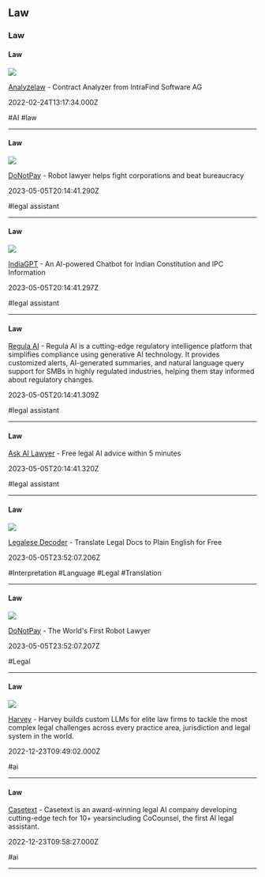 ## Law

### Law

#### Law

![](https://intrafind.com/sites/default/files/styles/header/public/2020-06/iStock-466544065%402x.png?h=15dc3011&itok=tXO_8sjz)

[Analyzelaw](https://www.analyzelaw.com) - Contract Analyzer from IntraFind Software AG

2022-02-24T13:17:34.000Z

#AI #law

---

#### Law

![](https://donotpay-assets.s3-us-west-2.amazonaws.com/LcSocial.png)

[DoNotPay](https://donotpay.com) - Robot lawyer helps fight corporations and beat bureaucracy

2023-05-05T20:14:41.290Z

#legal assistant

---

#### Law

![](https://unicorn-cdn.b-cdn.net/ae6d1ea1-5e2c-41d6-a916-8a570a3f7cd3/image.png)

[IndiaGPT](https://indiagpt.unicornplatform.page) - An AI-powered Chatbot for Indian Constitution and IPC Information

2023-05-05T20:14:41.297Z

#legal assistant

---

#### Law

[Regula AI](https://regula.ai) - Regula AI is a cutting-edge regulatory intelligence platform that simplifies compliance using generative AI technology. It provides customized alerts, AI-generated summaries, and natural language query support for SMBs in highly regulated industries, helping them stay informed about regulatory changes.

2023-05-05T20:14:41.309Z

#legal assistant

---

#### Law

[Ask AI Lawyer](https://www.askailawyer.com) - Free legal AI advice within 5 minutes

2023-05-05T20:14:41.320Z

#legal assistant

---

#### Law

![](https://framerusercontent.com/images/06IBSaI7tsQ9pIsPYfwzX6oXfhY.png)

[Legalese Decoder](https://ottertune.com) - Translate Legal Docs to Plain English for Free

2023-05-05T23:52:07.206Z

#Interpretation #Language #Legal #Translation

---

#### Law

![](https://uploads-ssl.webflow.com/62c88353047453052d202e7a/64feffb6cde11b9961bd9e15_meta.png)

[DoNotPay](https://keeper.ai) - The World's First Robot Lawyer

2023-05-05T23:52:07.207Z

#Legal

---

#### Law

![](https://harvey.ai/og.gif)

[Harvey](https://harvey.ai) - Harvey builds custom LLMs for elite law firms to tackle the most complex legal challenges across every practice area, jurisdiction and legal system in the world.

2022-12-23T09:49:02.000Z

#ai

---

#### Law

[Casetext](https://casetext.com) - Casetext is an award-winning legal AI company developing cutting-edge tech for 10+ yearsincluding CoCounsel, the first AI legal assistant.

2022-12-23T09:58:27.000Z

#ai

---
